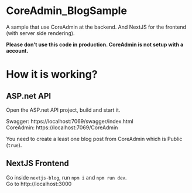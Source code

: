 # CoreAdmin_BlogSample
A sample that use CoreAdmin at the backend. And NextJS for the frontend (with server side rendering).

**Please don't use this code in production. CoreAdmin is not setup with a account.**

# How it is working?
## ASP.net API
Open the ASP.net API project, build and start it.

Swagger: https://localhost:7069/swagger/index.html   
CoreAdmin: https://localhost:7069/CoreAdmin    

You need to create a least one blog post from CoreAdmin which is Public (`true`).

## NextJS Frontend
Go inside `nextjs-blog`, run `npm i` and `npm run dev`.   
Go to http://localhost:3000
